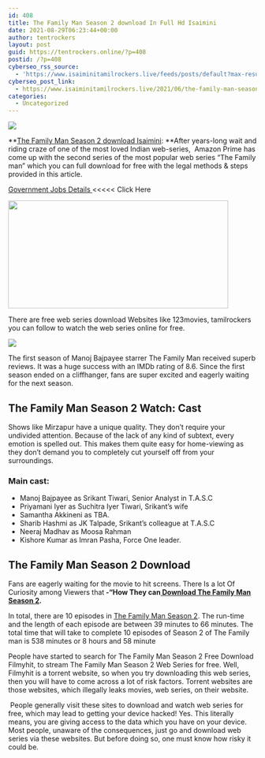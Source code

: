```yaml
---
id: 408
title: The Family Man Season 2 download In Full Hd Isaimini
date: 2021-08-29T06:23:44+00:00
author: tentrockers
layout: post
guid: https://tentrockers.online/?p=408
postid: /?p=408
cyberseo_rss_source:
  - 'https://www.isaiminitamilrockers.live/feeds/posts/default?max-results=150&start-index=1'
cyberseo_post_link:
  - https://www.isaiminitamilrockers.live/2021/06/the-family-man-season-2-download-in.html
categories:
  - Uncategorized
---
```

<div class="media_block">
  <img src="https://1.bp.blogspot.com/-8yep1-hpAI8/YLkJM9AQuLI/AAAAAAAAA0g/dTMpLRzNE40-c97LeO5xTnCUeYl0QBAlACLcBGAsYHQ/s72-w446-h219-c/The%2BFamily%2BMan%2B2%2BWeb%2BSeries%2BDownload%2BTamilrockers.jpg" class="media_thumbnail" />
</div>

<meta content="The Family Man Season 2 download Isaimini :&nbsp; After years-long wait and riding craze of one of the most loved Indian web-series, &nbsp;Amazon Prim..." name="twitter:description" />

  


<center>
</center>

**<a href="https://www.tamilrockers.co.nz/the-family-man-season-2-full-episode-download-in-tamilrockers/" target="_blank" rel="noopener">The Family Man Season 2 download Isaimini</a>:&nbsp;**After years-long wait and riding craze of one of the most loved Indian web-series, &nbsp;Amazon Prime has come up with the second series of the most popular web series “The Family man” which you can full download for free with the legal methods & steps provided in this article.

<a href="https://www.geeksofhealth.com/nmdc-recruitment-apply-online-2021/" target="_blank" rel="noopener">Government Jobs Details </a><<<<< Click Here

<div class="separator">
  <a href="https://1.bp.blogspot.com/-8yep1-hpAI8/YLkJM9AQuLI/AAAAAAAAA0g/dTMpLRzNE40-c97LeO5xTnCUeYl0QBAlACLcBGAsYHQ/s1024/The%2BFamily%2BMan%2B2%2BWeb%2BSeries%2BDownload%2BTamilrockers.jpg"><img loading="lazy" border="0" data-original-height="575" data-original-width="1024" height="219" src="https://1.bp.blogspot.com/-8yep1-hpAI8/YLkJM9AQuLI/AAAAAAAAA0g/dTMpLRzNE40-c97LeO5xTnCUeYl0QBAlACLcBGAsYHQ/w446-h219/The%2BFamily%2BMan%2B2%2BWeb%2BSeries%2BDownload%2BTamilrockers.jpg" width="446" /></a>
</div>

<span>There are free web series download Websites like 123movies, tamilrockers you can follow to watch the web series online for free.</span>

<div class="separator">
  <a href="https://techsambavangal.in/" target><img border="0" data-original-height="250" data-original-width="300" src="https://1.bp.blogspot.com/-_p2Wj5q1RIk/YLkKFy4H1WI/AAAAAAAAA0o/yMqD1sb10SY0aU4RfV04KSp0cgTIhIgGgCLcBGAsYHQ/s0/e854879156f0849f3d27a89db88ed039.png" /></a>
</div>

<span>The first season of Manoj Bajpayee starrer&nbsp;The Family Man&nbsp;received superb reviews. It was a huge success with an IMDb rating of 8.6. Since the first season ended on a cliffhanger, fans are super excited and eagerly waiting for the next season.</span>

## The Family Man Season 2 Watch: Cast

Shows like Mirzapur have a unique quality. They don’t require your undivided attention. Because of the lack of any kind of subtext, every emotion is spelled out. This makes them quite easy for home-viewing as they don’t demand you to completely cut yourself off from your surroundings.

### Main cast:

  * Manoj Bajpayee&nbsp;as Srikant Tiwari, Senior Analyst in T.A.S.C
  * Priyamani Iyer&nbsp;as Suchitra Iyer Tiwari, Srikant’s wife
  * Samantha Akkineni as TBA.
  * Sharib Hashmi&nbsp;as JK Talpade, Srikant’s colleague at T.A.S.C
  * Neeraj Madhav as Moosa Rahman
  * Kishore Kumar as Imran Pasha, Force One leader.

<div class="RqBzHd">
  <h2>
    <b>The Family Man Season 2 Download</b>
  </h2>
  
  <p>
    Fans are eagerly waiting for the movie to hit screens.&nbsp;There Is a lot Of Curiosity among Viewers that<strong>&nbsp;-“How They can<a href="https://www.tamilrockers.co.nz/download-the-family-man-season-2-in-1080p/"> Download The Family Man Season 2</a>.</strong>
  </p>
</div>

<span face="&quot;PT Serif&quot;, sans-serif">In total, there are 10 episodes in <a href="https://www.tamilrockers.co.nz/the-family-man-season-2-download-isaimini-tamilrockers/">The Family Man Season 2</a>. The run-time and the length of each episode are between 39 minutes to 66 minutes. The total time that will take to complete 10 episodes of Season 2 of The Family man is 538 minutes or 8 hours and 58 minute</span>&nbsp;

<span>People have started to search for The Family Man Season 2 Free Download Filmyhit, to stream The Family Man Season 2 Web Series for free. Well, Filmyhit is a torrent website, so when you try downloading this web series, then you will have to come across a lot of risk factors. Torrent websites are those websites, which illegally leaks movies, web series, on their website.</span>

<span>&nbsp;People generally visit these sites to download and watch web series for free, which may lead to getting your device hacked! Yes. This literally means, you are giving access to the data which you have on your device. Most people, unaware of the consequences, just go and download web series via these websites. But before doing so, one must know how risky it could be.</span>

<center>
</center>